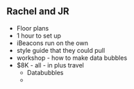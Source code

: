 ## Rachel and JR ##

- Floor plans
- 1 hour to set up
- iBeacons run on the own
- style guide that they could pull
- workshop - how to make data bubbles
- $8K - all - in plus travel
	- Databubbles
	- 
	